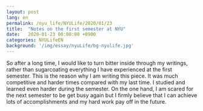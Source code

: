 ```yaml
---
layout: post
lang: en
permalink: /nyu_life/NYULife/2020/01/23
title:  "Notes on the first semester at NYU"
date:   2020-01-23 00:00:00 +0900
categories: NYULifeEN
background: '/img/essay/nyuLife/bg-nyulife.jpg'
---
```

So after a long time, I would like to turn bitter inside through my writings, rather than sugarcoating everything I have experienced at the first semester. This is the reason why I am writing this piece. It was much competitive and harder times compared with my last time. I studied and learned even harder during the semester. On the one hand, I am scared for the next semester to be get busy again but I firmly believe that I can achieve lots of accomplishments and my hard work pay off in the future.
